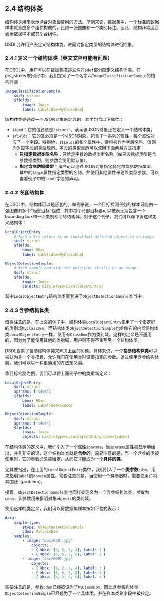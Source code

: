## 2.4 结构体类

结构体是用来表示混合对象最常用的方法。举例来说，数据集中，一个标准的数据样本就是由多个组件构成的，比如一张图像和一个类别标注。因此，结构非常适合表示数据样本或其复合组件。 

DSDL允许用户去定义结构体类，进而对指定类型的结构体进行抽象。

### 2.4.1 定义一个结构体类（英文文档可能有问题）

在DSDL中，用户可以在数据集描述文件的`$def`部分自定义结构体类。在*get_started*的例子中，我们定义了一个名字叫`ImageClassificationSample`的结构体类：

```yaml
ImageClassificationSample:
    $def: struct
    $fields:
        image: Image
        label: Label[dom=MyClassDom]
```

结构体类是通过一个JSON对象来定义的，其中包含以下属性：

+ `$kind`：它的值必须是`"struct"`，表示该JSON对象正在定义一个结构体类。
+ `$fields`：它的值必须是一个JSON对象，包含了一系列的属性，每个属性对应了一个字段。特别地，`$fields`的每个属性中，键将被作为字段名称，值则为对应字段的类型规范。字段的类型规范可以使用下面两种方式指定：
  + **只指定数据类型名称**：只给定字段的数据类型名称（如果该数据类型是含参数据类型，则参数会使用默认值）。
  + **指定含参数据类型**：用户可以通过JSON对象指定特定的含参数据类型，其中的`$type`属性指定类型的名称，并使用其他属性来设置类型参数。可以查看例子中的`label`字段的声明。

### 2.4.2 嵌套结构体

在DSDL中，结构体可以是嵌套的。举例来说，一个目标检测任务的样本可能由一张图像和多个“局部目标”组成，其中每个局部目标都可以被表示为包含一个bounding box和一个类别标注的结构体。对于这个例子，我们可以像下面这样定义结构体：

```yaml
LocalObjectEntry:
    # Each entry refers to an individual detected object on an image.
    $def: struct
    $fields:
        bbox: BBox
        label: Label[dom=MyClassDom]

ObjectDetectionSample:
    # Each sample contains the detection results on an image.
    $def: struct
    $fields:
        image: Image
        objects: List[etype=LocalObjectEntry]
```

其中`LocalObjectEntry`结构体类嵌套进了`ObjectDetectionSample`类当中。

### 2.4.3 含参结构体类

值得注意的是，在上面的例子中，结构体类`LocalObjectEntry`使用了一个指定好的类别域`MyClassDom`，而结构体类`ObjectDetectionSample`也会像它的内嵌结构体类`LocalObjectEntry`一样，使用`MyClassDom`作为类别域。这样的定义是不通用的，因为为了能使用其他的类别域，用户则不得不重写另一个结构体类。

DSDL提供了含参结构体类来解决上面的问题。具体来说，一个**含参结构体类**可以被认为是一个类模板，允许我们在使用类时设置指定的参数。通过使用含参结构体类，我们可以以一种更通用的方法定义类。

拿目标检测为例，我们可以将上面例子中的类重新定义：

```yaml
LocalObjectEntry:
    $def: struct
    $params: ['cdom']
    $fields:
        bbox: BBox
        label: Label[dom=$cdom]

ObjectDetectionSample:
    $def: struct
    $params: ['cdom']
    $fields:
        image: Image
        objects: List[etype=LocalObjectEntry[cdom=$cdom]]
```

在结构体类的定义中，我们引入了一个属性`$params`，当`$params`属性被显示地给出，并且非空的话，这个结构体类就是**含参的**。需要注意的是，当一个含参的类被使用时，它的参数必须被给定，从而它才能成为一个**具体的类**。

尤其要指出，在上面的`LocalObjectEntry`类中，我们引入了一个**类参数**`cdom`，用来指明`label`的`domain`属性。需要注意的是，当使用一个类参数时，需要使用`{}`将其围住（problem）。

接着，`ObjectDetectionSample`类也同样被定义为一个含参结构体类，参数为`cdom`，该参数用来指明对象`objects`的类别域。

使用这样的类定义，我们可以将数据集样本按如下格式表示：

```yaml
data:
    sample-type: 
        $type: ObjectDetectionSample
        cdom: MyClassDom
    samples:
        - image: "abc/0001.jpg"
            objects:
            - { bbox: [1, 2, 3, 4], label: 1 }
            - { bbox: [5, 6, 7, 8], label: 2 }
        - image: "abc/0002.jpg"
            objects:
            - { bbox: [1, 2, 3, 4], label: 3 }
            - { bbox: [5, 6, 7, 8], label: 2 }
            - { bbox: [4, 3, 5, 8], label: 3 }
```

需要注意的是，参数`cdom`已经被设为了`MyClassDom`，因此含参结构体类`ObjectDetectionSample`已经成为了一个具体类，并在样本类别字段中被指定。
